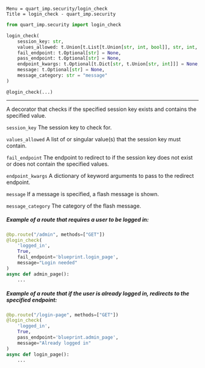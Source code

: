 ```
Menu = quart_imp.security/login_check
Title = login_check - quart_imp.security
```

```python
from quart_imp.security import login_check
```

```python
login_check(
    session_key: str,
    values_allowed: t.Union[t.List[t.Union[str, int, bool]], str, int, bool],
    fail_endpoint: t.Optional[str] = None,
    pass_endpoint: t.Optional[str] = None,
    endpoint_kwargs: t.Optional[t.Dict[str, t.Union[str, int]]] = None,
    message: t.Optional[str] = None,
    message_category: str = "message"
)
```

`@login_check(...)`

---

A decorator that checks if the specified session key exists and contains the specified value.

`session_key` The session key to check for.

`values_allowed` A list of or singular value(s) that the session key must contain.

`fail_endpoint` The endpoint to redirect to if the session key does not exist or does not contain the specified values.

`endpoint_kwargs` A dictionary of keyword arguments to pass to the redirect endpoint.

`message` If a message is specified, a flash message is shown.

`message_category` The category of the flash message.

##### Example of a route that requires a user to be logged in:

```python
@bp.route("/admin", methods=["GET"])
@login_check(
    'logged_in',
    True,
    fail_endpoint='blueprint.login_page',
    message="Login needed"
)
async def admin_page():
    ...
```

##### Example of a route that if the user is already logged in, redirects to the specified endpoint:

```python
@bp.route("/login-page", methods=["GET"])
@login_check(
    'logged_in',
    True,
    pass_endpoint='blueprint.admin_page',
    message="Already logged in"
)
async def login_page():
    ...
```
